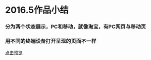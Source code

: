 <h1>2016.5作品小结</h1>

<h3>分为两个状态展示，PC和移动，就像淘宝，有PC网页与移动页</h3>
<h3>用不同的终端设备打开呈现的页面不一样</h3>
<a href='https://xzblogs.gitee.io/webresume/' target='_blank'>点击预览</a>
